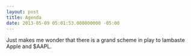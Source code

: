 ```yaml
---
layout: post
title: Agenda
date: 2013-05-09 05:01:53.000000000 -05:00
---
```

Just makes me wonder that there is a grand scheme in play to lambaste Apple and $AAPL.

